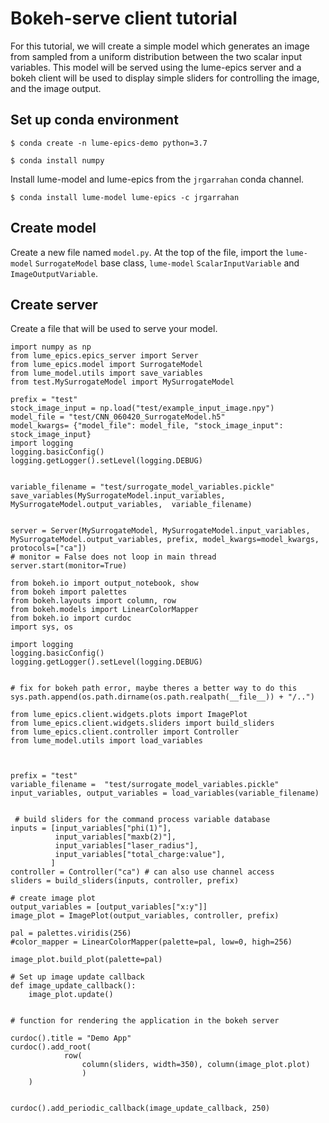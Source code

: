 # Bokeh-serve client tutorial

For this tutorial, we will create a simple model which generates an image from sampled from a uniform distribution between the two scalar input variables. This model will be served using the lume-epics server and a bokeh client will be used to display simple sliders for controlling the image, and the image output. 

## Set up conda environment

`$ conda create -n lume-epics-demo python=3.7`

`$ conda install numpy `

Install lume-model and lume-epics from the `jrgarrahan` conda channel.

`$ conda install lume-model lume-epics -c jrgarrahan`

## Create model

Create a new file named `model.py`. At the top of the file, import the `lume-model` `SurrogateModel` base class, `lume-model` `ScalarInputVariable` and `ImageOutputVariable`. 


## Create server

Create a file that will be used to serve your model.





```
import numpy as np
from lume_epics.epics_server import Server
from lume_epics.model import SurrogateModel
from lume_model.utils import save_variables
from test.MySurrogateModel import MySurrogateModel

prefix = "test"
stock_image_input = np.load("test/example_input_image.npy")
model_file = "test/CNN_060420_SurrogateModel.h5"
model_kwargs= {"model_file": model_file, "stock_image_input": stock_image_input}
import logging
logging.basicConfig()
logging.getLogger().setLevel(logging.DEBUG)


variable_filename = "test/surrogate_model_variables.pickle"
save_variables(MySurrogateModel.input_variables, MySurrogateModel.output_variables,  variable_filename)


server = Server(MySurrogateModel, MySurrogateModel.input_variables, MySurrogateModel.output_variables, prefix, model_kwargs=model_kwargs, protocols=["ca"])
# monitor = False does not loop in main thread
server.start(monitor=True)
```





```
from bokeh.io import output_notebook, show
from bokeh import palettes
from bokeh.layouts import column, row
from bokeh.models import LinearColorMapper
from bokeh.io import curdoc
import sys, os

import logging
logging.basicConfig()
logging.getLogger().setLevel(logging.DEBUG)


# fix for bokeh path error, maybe theres a better way to do this
sys.path.append(os.path.dirname(os.path.realpath(__file__)) + "/..")

from lume_epics.client.widgets.plots import ImagePlot
from lume_epics.client.widgets.sliders import build_sliders
from lume_epics.client.controller import Controller
from lume_model.utils import load_variables



prefix = "test"
variable_filename =  "test/surrogate_model_variables.pickle"
input_variables, output_variables = load_variables(variable_filename)


 # build sliders for the command process variable database
inputs = [input_variables["phi(1)"], 
          input_variables["maxb(2)"], 
          input_variables["laser_radius"],
          input_variables["total_charge:value"],
         ]
controller = Controller("ca") # can also use channel access
sliders = build_sliders(inputs, controller, prefix)

# create image plot
output_variables = [output_variables["x:y"]]
image_plot = ImagePlot(output_variables, controller, prefix)

pal = palettes.viridis(256)
#color_mapper = LinearColorMapper(palette=pal, low=0, high=256)

image_plot.build_plot(palette=pal)

# Set up image update callback
def image_update_callback():
    image_plot.update()


# function for rendering the application in the bokeh server

curdoc().title = "Demo App"
curdoc().add_root(
            row(
                column(sliders, width=350), column(image_plot.plot)
                ) 
    )


curdoc().add_periodic_callback(image_update_callback, 250)
```